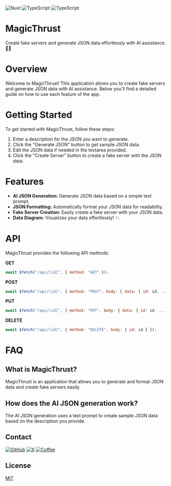 ![Nuxt](https://img.shields.io/badge/Nuxt.js-00DC82.svg?style=for-the-badge&logo=nuxtdotjs&logoColor=white) ![TypeScript](https://img.shields.io/badge/typescript-%23007ACC.svg?style=for-the-badge&logo=typescript&logoColor=white)
 ![TypeScript](https://github.com/floki1250/MagicThrust/assets/37814393/cf9ac2a6-f99c-4d3d-b52c-aaa48209dcfd)

# MagicThrust
Create fake servers and generate JSON data effortlessly with AI assistance. 🚀✨

# Overview

Welcome to MagicThrust! This application allows you to create fake servers and generate JSON data with AI assistance. Below you'll find a detailed guide on how to use each feature of the app.

# Getting Started

To get started with MagicThrust, follow these steps:

1. Enter a description for the JSON you want to generate.
2. Click the "Generate JSON" button to get sample JSON data.
3. Edit the JSON data if needed in the textarea provided.
4. Click the "Create Server" button to create a fake server with the JSON data.

# Features

- **AI JSON Generation:** Generate JSON data based on a simple text prompt.
- **JSON Formatting:** Automatically format your JSON data for readability.
- **Fake Server Creation:** Easily create a fake server with your JSON data.
- **Data Diagram:** Visualizes your data effortlessly! ✨.

# API

MagicThrust provides the following API methods:

**GET**
```javascript
await $fetch("/api/[id]", { method: "GET" });
```
**POST**
```javascript
await $fetch("/api/[id]", { method: "POST", body: { data: { id: id, ... } } });
```
**PUT**
```javascript
await $fetch("/api/[id]", { method: "PUT", body: { data: { id: id, ... } } });
```
**DELETE**
```javascript
await $fetch("/api/[id]", { method: "DELETE", body: { id: id } });
```
# FAQ
## What is MagicThrust?
MagicThrust is an application that allows you to generate and format JSON data and create fake servers easily.

## How does the AI JSON generation work?
The AI JSON generation uses a text prompt to create sample JSON data based on the description you provide.



##  Contact
[![GitHub](https://img.shields.io/badge/GitHub-181717.svg?style=for-the-badge&logo=GitHub&logoColor=whitee)](https://github.com/floki1250) [![X](https://img.shields.io/badge/X-%23000000.svg?style=for-the-badge&logo=X&logoColor=white)](https://x.com/Adem1250_Dr)
[![Coffee](https://img.shields.io/badge/Buy%20Me%20A%20Coffee-FFDD00.svg?style=for-the-badge&logo=Buy-Me-A-Coffee&logoColor=black)](https://buymeacoffee.com/adamdardour)


## License

[MIT](https://choosealicense.com/licenses/mit/)

